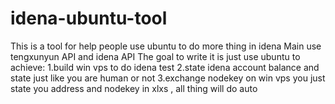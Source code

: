 # idena-ubuntu-tool
This is a tool for help people use ubuntu to do more thing in idena
Main use tengxunyun API and idena API
The goal to write it is just use ubuntu to achieve:
1.build win vps to do idena test
2.state idena account balance and state just like you are human or not
3.exchange nodekey on win vps
you just state you address and nodekey in xlxs , all thing will do auto
